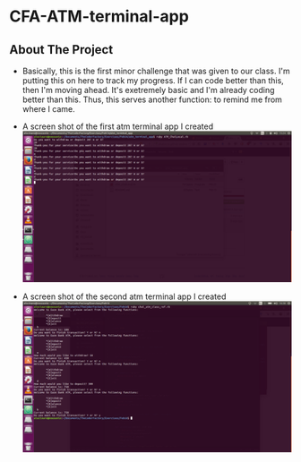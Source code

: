 # CFA-ATM-terminal-app

## About The Project

- Basically, this is the first minor challenge that was given to our class. I'm putting this on here to track my progress. If I can code better than this, then I'm moving ahead. It's exetremely basic and I'm already coding better than this. Thus, this serves another function: to remind me from where I came.


- A screen shot of the first atm terminal app I created
![alt tag](https://github.com/alucinare/CFA-ATM-terminal-app/blob/master/Images/ATM_Chal_Screen.png)

- A screen shot of the second atm terminal app I created
![alt tag](https://github.com/alucinare/CFA-ATM-terminal-app/blob/master/Images/chal_atm_class_screen.png)
